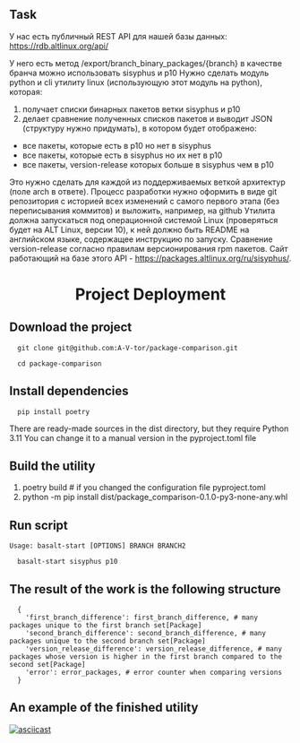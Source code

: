 ## Task
У нас есть публичный REST API для нашей базы данных:
https://rdb.altlinux.org/api/

У него есть метод
/export/branch_binary_packages/{branch}
в качестве бранча можно использовать sisyphus и p10
Нужно сделать модуль python и cli утилиту linux (использующую этот модуль на python), которая:

1) получает списки бинарных пакетов ветки sisyphus и p10
2) делает сравнение полученных списков пакетов и выводит JSON (структуру нужно придумать), в котором будет отображено:
- все пакеты, которые есть в p10 но нет в sisyphus
- все пакеты, которые есть в sisyphus но их нет в p10
- все пакеты, version-release которых больше в sisyphus чем в p10

Это нужно сделать для каждой из поддерживаемых веткой архитектур (поле arch в ответе).
Процесс разработки нужно оформить в виде git репозитория с историей всех изменений с самого первого этапа (без переписывания коммитов) и выложить, например, на github
Утилита должна запускаться под операционной системой Linux (проверяться будет на ALT Linux, версии 10), к ней должно быть README на английском языке, содержащее инструкцию по запуску.
Сравнение version-release согласно правилам версионирования rpm пакетов.
Cайт работающий на базе этого API -  https://packages.altlinux.org/ru/sisyphus/.

<h1 align="center">Project Deployment</h1>

## Download the project

```
  git clone git@github.com:A-V-tor/package-comparison.git
```

```
  cd package-comparison
```

## Install dependencies
```
  pip install poetry
```
There are ready-made sources in the dist directory, but they require Python 3.11
You can change it to a manual version in the pyproject.toml file

## Build the utility
1) poetry build # if you changed the configuration file pyproject.toml
2) python -m pip install dist/package_comparison-0.1.0-py3-none-any.whl


## Run script
`Usage: basalt-start [OPTIONS] BRANCH BRANCH2`

```
  basalt-start sisyphus p10
```

## The result of the work is the following structure

```
  {
    'first_branch_difference': first_branch_difference, # many packages unique to the first branch set[Package]
    'second_branch_difference': second_branch_difference, # many packages unique to the second branch set[Package]
    'version_release_difference': version_release_difference, # many packages whose version is higher in the first branch compared to the second set[Package]
    'error': error_packages, # error counter when comparing versions
  }

```

## An example of the finished utility

[![asciicast](https://asciinema.org/a/WVAcxfr0uhJ2dTz4KJv19q4tw.svg)](https://asciinema.org/a/WVAcxfr0uhJ2dTz4KJv19q4tw)
